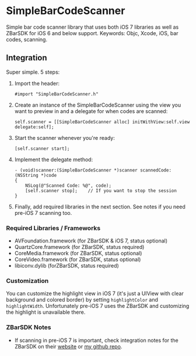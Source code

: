SimpleBarCodeScanner
====================

Simple bar code scanner library that uses both iOS 7 libraries as well as ZBarSDK for iOS 6 and below support. Keywords: Objc, Xcode, iOS, bar codes, scanning.

## Integration
Super simple. 5 steps:

 1. Import the header:

		#import "SimpleBarCodeScanner.h"

 2. Create an instance of the SimpleBarCodeScanner using the view you want to
   preview in and a delegate for when codes are scanned:

		self.scanner = [[SimpleBarCodeScanner alloc] initWithView:self.view delegate:self];

 3. Start the scanner whenever you're ready:

		[self.scanner start];

 4. Implement the delegate method:

		- (void)scanner:(SimpleBarCodeScanner *)scanner scannedCode:(NSString *)code
		{
			NSLog(@"Scanned Code: %@", code);
			[self.scanner stop];	// If you want to stop the session
		}

 5. Finally, add required libraries in the next section. See notes if you need
   pre-iOS 7 scanning too.

### Required Libraries / Frameworks
 - AVFoundation.framework (for ZBarSDK & iOS 7, status optional)
 - QuartzCore.framework (for ZBarSDK, status required)
 - CoreMedia.framework (for ZBarSDK, status optional)
 - CoreVideo.framework (for ZBarSDK, status optional)
 - libiconv.dylib (forZBarSDK, status required)

### Customization
You can customize the highlight view in iOS 7 (it's just a UIView with clear background
and colored border) by setting <code>highlightColor</code> and
<code>highlightWidth</code>. Unfortunately pre-iOS 7 uses the ZBarSDK and
customizing the highlight is unavailable there.

### ZBarSDK Notes
 - If scanning in pre-iOS 7 is important, check integration notes for the ZBarSDK 
 on their [website](http://zbar.sourceforge.net/iphone/sdkdoc/install.html) 
 or [my github repo](https://github.com/carlinyuen/ZBarSDKarmv7s).



